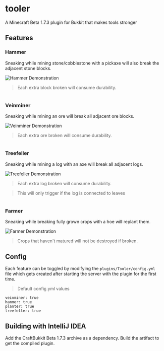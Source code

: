 # tooler
A Minecraft Beta 1.7.3 plugin for Bukkit that makes tools stronger

## Features
### Hammer
Sneaking while mining stone/cobblestone with a pickaxe will also break the adjacent stone blocks.

![Hammer Demonstration](https://github.com/gunymede/-/assets/152955156/3c089854-59fb-4f57-ada7-e5ad2aa9c9dc)
> Each extra block broken will consume durability.
#
### Veinminer
Sneaking while mining an ore will break all adjacent ore blocks.

![Veinminer Demonstration](https://github.com/gunymede/-/assets/152955156/4b0e8744-52e2-466a-a5db-9546499093ae)
> Each extra ore broken will consume durability.
#
### Treefeller
Sneaking while mining a log with an axe will break all adjacent logs.

![Treefeller Demonstration](https://github.com/gunymede/-/assets/152955156/170923fc-80b6-484a-9cf0-66312c557bdd)
> Each extra log broken will consume durability.

> This will only trigger if the log is connected to leaves
#
### Farmer
Sneaking while breaking fully grown crops with a hoe will replant them. 

![Farmer Demonstration](https://github.com/gunymede/-/assets/152955156/33eb8f6f-b6a7-42bd-82e1-760c1dec832e)
>Crops that haven't matured will not be destroyed if broken.

## Config
Each feature can be toggled by modifying the ```plugins/Tooler/config.yml``` file which gets created after starting the server with the plugin for the first time.

> Default config.yml values
```
veinminer: true
hammer: true
planter: true
treefeller: true
```

## Building with IntelliJ IDEA
Add the CraftBukkit Beta 1.7.3 archive as a dependency. Build the artifact to get the compiled plugin.
